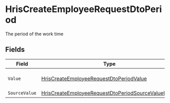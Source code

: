 # HrisCreateEmployeeRequestDtoPeriod

The period of the work time


## Fields

| Field                                                                                                                               | Type                                                                                                                                | Required                                                                                                                            | Description                                                                                                                         | Example                                                                                                                             |
| ----------------------------------------------------------------------------------------------------------------------------------- | ----------------------------------------------------------------------------------------------------------------------------------- | ----------------------------------------------------------------------------------------------------------------------------------- | ----------------------------------------------------------------------------------------------------------------------------------- | ----------------------------------------------------------------------------------------------------------------------------------- |
| `Value`                                                                                                                             | [HrisCreateEmployeeRequestDtoPeriodValue](../../Models/Components/HrisCreateEmployeeRequestDtoPeriodValue.md)                       | :heavy_minus_sign:                                                                                                                  | The unified value for the period.                                                                                                   | month                                                                                                                               |
| `SourceValue`                                                                                                                       | [HrisCreateEmployeeRequestDtoPeriodSourceValueUnion](../../Models/Components/HrisCreateEmployeeRequestDtoPeriodSourceValueUnion.md) | :heavy_minus_sign:                                                                                                                  | N/A                                                                                                                                 |                                                                                                                                     |